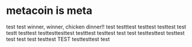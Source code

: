 # metacoin is meta

test
test
winner, winner, chicken dinner!!
test
testttest
testtest
testtest
test
testt
testtest
testtesttesttest
testttest
testtest
test
test
testtesttest
testtest
test
test
test
testtest
TEST
testtesttest
test
